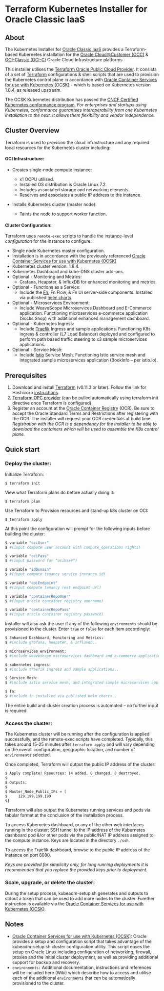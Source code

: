 [terraform]: https://terraform.io
[oci-c]: https://cloud.oracle.com/en_US/classic
[occ]: https://cloud.oracle.com/en_US/cloud-at-customer
[opc provider]: https://github.com/terraform-providers/terraform-provider-opc
[kubectl]: https://kubernetes.io/docs/tasks/tools/install-kubectl/
[ocsk]:https://docs.oracle.com/cd/E52668_01/E88884/html/pref.html

# Terraform Kubernetes Installer for Oracle Classic IaaS

## About

The Kubernetes Installer for [Oracle Classic IaaS][oci-c] provides a Terraform-based Kubernetes installation for the
[Oracle Cloud@Customer (OCC)][occ] & [OCI-Classic (OCI-C)][oci-c] Oracle Cloud Infrastructure platforms.  

This installer utilises the [Terraform Oracle Public Cloud Provider][opc provider].
It consists of a set of [Terraform][terraform] configurations & shell scripts that are used to provision the Kubernetes control plane
in accordance with [Oracle Container Services for use with Kubernetes (OCSK)][ocsk] - which is based on Kubernetes version 1.8.4, as released upstream.

The OCSK Kubernetes distribution has passed the [CNCF Certified Kubernetes conformance program](https://www.cncf.io/certification/software-conformance/). _For enterprises and startups using Kubernetes, conformance guarantees interoperability from one Kubernetes installation to the next. It allows them flexibility and vendor independence._

## Cluster Overview

Terraform is used to _provision_ the cloud infrastructure and any required local resources for the Kubernetes cluster including:

#### OCI Infrastructure:

 - Creates single-node compute instance:
   - x1 OCPU utilised.
   - Installed OS distribution is Oracle Linux 7.2.
   - Includes associated storage and networking elements.
   - Reserves and associates a public IP address to the instance.

 - Installs Kubernetes cluster (master node):
   - Taints the node to support worker function.

#### Cluster Configuration:

Terraform uses `remote-exec` scripts to handle the instance-level _configuration_ for the instance to configure:

- Single node Kubernetes master configuration.
- Installation is in accordance with the previously referenced [Oracle Container Services for use with Kubernetes (OCSK)][ocsk]
- Kubernetes cluster version: 1.8.4.
- Kubernetes Dashboard and kube-DNS cluster add-ons.
- Optional - Monitoring and Metrics:
  - Grafana, Heapster, & InfluxDB for enhanced monitoring and metrics.
- Optional - Functions as a Service:
  - Include the [Fn](http://fnproject.io/), Fn Flow, & Fn UI server-side components. Installed via published [helm charts](#https://github.com/fnproject/fn-helm).
- Optional - Microservices Environment:
  - Include WeaveScope Microservices Dashboard and E-Commerce application. Functioning microservices e-commerce application (Socks Shop) with additional enhanced management dashboard.
- Optional - Kubernetes Ingress:
  - Include [Traefik](https://traefik.io/) Ingress and sample applications. Functioning K8s ingress & controller (L7 Load Balancer) deployed and configured to perform path based traffic steering to x3 sample microservices applications.
- Optional - Service Mesh:
  - Include [Istio](https://istio.io) Service Mesh. Functioning Istio service mesh and integrated sample microservices application (BookInfo – per istio.io).

## Prerequisites

1. Download and install [Terraform][terraform] (v0.11.3 or later). Follow the link for Hashicorp [instructions](https://www.terraform.io/intro/getting-started/install.html).
2. [Terraform OPC provider](https://www.terraform.io/docs/providers/opc/index.html#) (can be pulled automatically using terraform init
directive once Terraform is configured).
3. Register an account at the [Oracle Container Registry](https://container-registry.oracle.com/pls/apex/f?p=113:101) (OCR). Be sure to accept the Oracle Standard Terms and Restrictions after registering with the OCR. The installer will request your OCR credentials at build time. _Registration with the OCR is a dependency for the installer to be able to download the containers which will be used to assemble the K8s control plane._

## Quick start
### Deploy the cluster:

Initialize Terraform:

```
$ terraform init
``` 

View what Terraform plans do before actually doing it:

```
$ terraform plan
```

Use Terraform to Provision resources and stand-up k8s cluster on OCI:

```
$ terraform apply
```

At this point the configuration will prompt for the following inputs before building the cluster:

````bash
$ variable "ociUser"
$ #(input compute user account with compute_operations rights)

$ variable "ociPass"
$ #(input password for “ociUser”)

$ variable "idDomain"
$ #(input compute tenancy service instance id)

$ variable "apiEndpoint"
$ #(input compute tenancy rest endpoint url)

$ variable "containerRepoUser"
$ #(input oracle container registry username)

$ variable "containerRepoPass"
$ #(input oracle container registry password)
````

Installer will also ask the user if any of the following `environments` should be provisioned to the cluster. Enter `true` or `false` for each item accordingly:

````bash
$ Enhanced Dashboard, Monitoring and Metrics:
$ #include grafana, heapster, & influxdb..

$ microservices environment:
$ #include weavescope microservices dashboard and e-commerce application..

$ kubernetes ingress:
$ #include traefik ingress and sample applications..

$ Service Mesh:
$ #include istio service mesh, and integrated sample microservices application..

$ fn:
$ #include fn installed via published helm charts..
````

The entire build and cluster creation process is automated – no further input is required.

### Access the cluster:

The Kubernetes cluster will be running after the configuration is applied successfully, and the remote-exec scripts have completed. Typically, this takes around 15-25 minutes after `terraform apply` and will vary depending on the overall configuration, geographic location, and number of `environments` selected.

Once completed, Terraform will output the public IP address of the cluster:

````bash
$ Apply complete! Resources: 14 added, 0 changed, 0 destroyed.
$
$ Outputs:
$
$ Master_Node_Public_IPs = [
$     129.199.199.199
$]
````

Terraform will also output the Kubernetes running services and pods via tabular format at the conclusion of the installation process.

To access Kubernetes dashboard, or any of the other web interfaces running in the cluster:
SSH tunnel to the IP address of the Kubernetes dashboard pod &/or other pods via the public/NAT IP address assigned to the compute instance. Keys are located in the directory `./ssh`.

To access the Traefik dashboard, browse to the public IP address of the instance on port 8080.

_Keys are provided for simplicity only, for long running deployments it is recommended that you replace the provided keys prior to deployment._


### Scale, upgrade, or delete the cluster:

During the setup process, kubeadm-setup.sh generates and outputs to stdout a token that can be used to add more nodes to the cluster. Furether instruction is available via the [Oracle Container Services for use with Kubernetes (OCSK)](https://docs.oracle.com/cd/E52668_01/E88884/html/kubernetes_install_worker.html).

## Notes
 - [Oracle Container Services for use with Kubernetes (OCSK)][ocsk]:
Oracle provides a setup and configuration script that takes advantage of the kubeadm-setup.sh cluster configuration utility. This script eases the setup on Oracle Linux including configuration of networking, firewall, proxies and the initial cluster deployment, as well as providing additional support for backup and recovery.
 - `environments:` Additional documentation, instructions and references will be included here (Wiki) which describe how to access and utilise each of the additional `environments` that can be automatically provisioned to the cluster.
